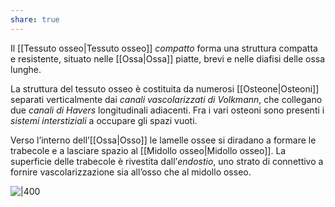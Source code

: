 ```yaml
---
share: true
---
```

Il [[Tessuto osseo|Tessuto osseo]] *compatto* forma una struttura compatta e resistente, situato nelle [[Ossa|Ossa]] piatte, brevi e nelle diafisi delle ossa lunghe.

La struttura del tessuto osseo è costituita da numerosi [[Osteone|Osteoni]] separati verticalmente dai *canali vascolarizzati di Volkmann*, che collegano due *canali di Havers* longitudinali adiacenti.
Fra i vari osteoni sono presenti i *sistemi interstiziali* a occupare gli spazi vuoti.

Verso l’interno dell’[[Ossa|Osso]] le lamelle ossee si diradano a formare le trabecole e a lasciare spazio al [[Midollo osseo|Midollo osseo]].
La superficie delle trabecole è rivestita dall’*endostio*, uno strato di connettivo a fornire vascolarizzazione sia all’osso che al midollo osseo.

![|400](4ca9c38e60830678211d207bee05bb99_MD5%201.png)